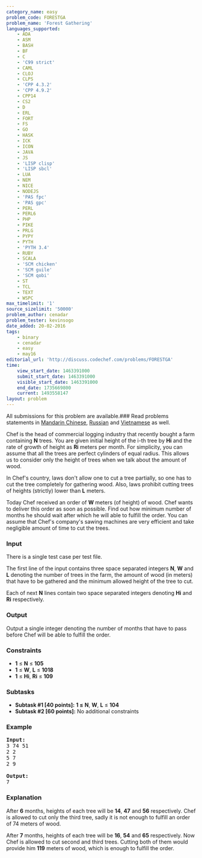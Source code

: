 ```yaml
---
category_name: easy
problem_code: FORESTGA
problem_name: 'Forest Gathering'
languages_supported:
    - ADA
    - ASM
    - BASH
    - BF
    - C
    - 'C99 strict'
    - CAML
    - CLOJ
    - CLPS
    - 'CPP 4.3.2'
    - 'CPP 4.9.2'
    - CPP14
    - CS2
    - D
    - ERL
    - FORT
    - FS
    - GO
    - HASK
    - ICK
    - ICON
    - JAVA
    - JS
    - 'LISP clisp'
    - 'LISP sbcl'
    - LUA
    - NEM
    - NICE
    - NODEJS
    - 'PAS fpc'
    - 'PAS gpc'
    - PERL
    - PERL6
    - PHP
    - PIKE
    - PRLG
    - PYPY
    - PYTH
    - 'PYTH 3.4'
    - RUBY
    - SCALA
    - 'SCM chicken'
    - 'SCM guile'
    - 'SCM qobi'
    - ST
    - TCL
    - TEXT
    - WSPC
max_timelimit: '1'
source_sizelimit: '50000'
problem_author: cenadar
problem_tester: kevinsogo
date_added: 20-02-2016
tags:
    - binary
    - cenadar
    - easy
    - may16
editorial_url: 'http://discuss.codechef.com/problems/FORESTGA'
time:
    view_start_date: 1463391000
    submit_start_date: 1463391000
    visible_start_date: 1463391000
    end_date: 1735669800
    current: 1493558147
layout: problem
---
```

All submissions for this problem are available.###  Read problems statements in [Mandarin Chinese](http://www.codechef.com/download/translated/MAY16/mandarin/FORESTGA.pdf), [Russian](http://www.codechef.com/download/translated/MAY16/russian/FORESTGA.pdf) and [Vietnamese](http://www.codechef.com/download/translated/MAY16/vietnamese/FORESTGA.pdf) as well.

Chef is the head of commercial logging industry that recently bought a farm containing **N** trees. You are given initial height of the i-th tree by **Hi** and the rate of growth of height as **Ri** meters per month. For simplicity, you can assume that all the trees are perfect cylinders of equal radius. This allows us to consider only the height of trees when we talk about the amount of wood.

In Chef's country, laws don't allow one to cut a tree partially, so one has to cut the tree completely for gathering wood. Also, laws prohibit cutting trees of heights (strictly) lower than **L** meters.

Today Chef received an order of **W** meters (of height) of wood. Chef wants to deliver this order as soon as possible. Find out how minimum number of months he should wait after which he will able to fulfill the order. You can assume that Chef's company's sawing machines are very efficient and take negligible amount of time to cut the trees.

### Input

There is a single test case per test file.

The first line of the input contains three space separated integers **N**, **W** and **L** denoting the number of trees in the farm, the amount of wood (in meters) that have to be gathered and the minimum allowed height of the tree to cut.

Each of next **N** lines contain two space separated integers denoting **Hi** and **Ri** respectively.

### Output

Output a single integer denoting the number of months that have to pass before Chef will be able to fulfill the order.

### Constraints

- **1** ≤ **N** ≤ **105**
- **1** ≤ **W**, **L** ≤ **1018**
- **1** ≤ **Hi**, **Ri** ≤ **109**

### Subtasks

- **Subtask #1 \[40 points\]:** **1 ≤**  **N**, **W**, **L** ≤ **104**
- **Subtask #2 \[60 points\]:** No additional constraints

### Example

<pre><b>Input:</b>
3 74 51
2 2
5 7
2 9

<b>Output:</b>
7
</pre>
### Explanation

After **6** months, heights of each tree will be **14**, **47** and **56** respectively. Chef is allowed to cut only the third tree, sadly it is not enough to fulfill an order of 74 meters of wood.

After **7** months, heights of each tree will be **16**, **54** and **65** respectively. Now Chef is allowed to cut second and third trees. Cutting both of them would provide him **119** meters of wood, which is enough to fulfill the order.
